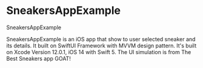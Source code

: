 # SneakersAppExample
SneakersAppExample

SneakersAppExample is an iOS app that show to user selected sneaker and its details. It built on SwiftUI Framework with MVVM design pattern. It's built on Xcode Version 12.0.1, iOS 14 with Swift 5.  The UI simulation is from The Best Sneakers app GOAT! 

